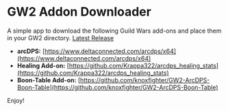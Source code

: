 # GW2 Addon Downloader

A simple app to download the following Guild Wars add-ons and place them in your GW2 directory.
[Latest Release](https://github.com/theextendedname/arcDPS-Installer/releases/latest)

*   **arcDPS:** [https://www.deltaconnected.com/arcdps/x64](https://www.deltaconnected.com/arcdps/x64)
*   **Healing Add-on:** [https://github.com/Krappa322/arcdps_healing_stats](https://github.com/Krappa322/arcdps_healing_stats)
*   **Boon-Table Add-on:** [https://github.com/knoxfighter/GW2-ArcDPS-Boon-Table](https://github.com/knoxfighter/GW2-ArcDPS-Boon-Table)

Enjoy!
